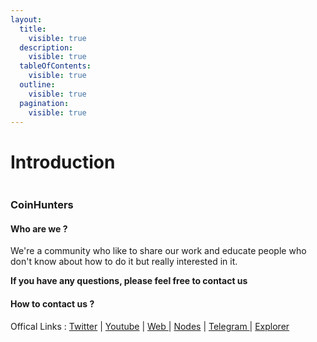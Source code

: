 ```yaml
---
layout:
  title:
    visible: true
  description:
    visible: true
  tableOfContents:
    visible: true
  outline:
    visible: true
  pagination:
    visible: true
---
```


# Introduction

<figure><img src="https://pbs.twimg.com/profile_banners/1408025751463600128/1670446180/1500x500" alt=""><figcaption></figcaption></figure>

### CoinHunters <a href="#cryptonodeid" id="cryptonodeid"></a>

#### Who are we ? <a href="#who-are-we" id="who-are-we"></a>

We're a community who like to share our work and educate people who don't know about how to do it but really interested in it.

**If you have any questions, please feel free to contact us**&#x20;

#### How to contact us ? <a href="#how-to-contact-us" id="how-to-contact-us"></a>

Offical Links : [Twitter](https://twitter.com/CoinHuntersTR) | [Youtube](https://www.youtube.com/@CoinHuntersTR) | [Web ](https://coinhunterstr.com/)| [Nodes](https://nodes.coinhunterstr.com/) | [Telegram ](https://t.me/CoinHuntersTR)| [Explorer](https://explorer.coinhunterstr.com/)

